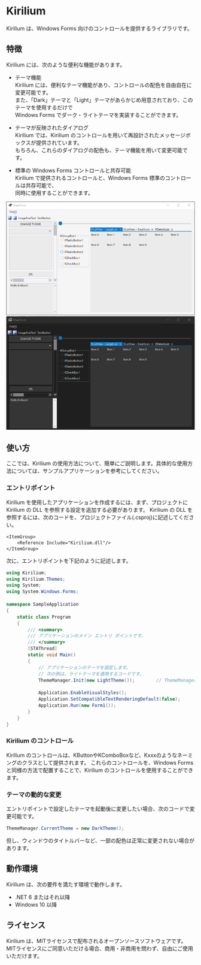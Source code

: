 # Kirilium
Kirilium は、Windows Forms 向けのコントロールを提供するライブラリです。

## 特徴
Kirilium には、次のような便利な機能があります。  

 - テーマ機能  
   Kirilium には、便利なテーマ機能があり、コントロールの配色を自由自在に変更可能です。  
   また、「Dark」テーマと「Light」テーマがあらかじめ用意されており、このテーマを使用するだけで  
   Windows Forms でダーク・ライトテーマを実装することができます。

  - テーマが反映されたダイアログ  
    Kirilium では、Kirilium のコントロールを用いて再設計されたメッセージボックスが提供されています。  
    もちろん、これらのダイアログの配色も、テーマ機能を用いて変更可能です。

  - 標準の Windows Forms コントロールと共存可能  
    Kirilium で提供されるコントロールと、Windows Forms 標準のコントロールは共存可能で、  
    同時に使用することができます。

![ライトテーマ](screenshot/light.png)
![ダークテーマ](screenshot/dark.png)

## 使い方
ここでは、Kirilium の使用方法について、簡単にご説明します。具体的な使用方法については、サンプルアプリケーションを参考にしてください。

### エントリポイント
Kirilium を使用したアプリケーションを作成するには、まず、プロジェクトに Kirilium の DLL を参照する設定を追加する必要があります。
Kirilium の DLL を参照するには、次のコードを、プロジェクトファイル(.csproj)に記述してください。

```
<ItemGroup>
    <Reference Include="Kirilium.dll"/>
</ItemGroup>
```

次に、エントリポイントを下記のように記述します。

```cs
using Kirilium;
using Kirilium.Themes;
using System;
using System.Windows.Forms;

namespace SampleApplication
{
    static class Program
    {
        /// <summary>
        /// アプリケーションのメイン エントリ ポイントです。
        /// </summary>
        [STAThread]
        static void Main()
        {
            // アプリケーションのテーマを設定します。
            // 次の例は、ライトテーマを適用するコードです。
            ThemeManager.Init(new LightTheme());        // ThemeManager.Init(new DarkTheme()); でダークテーマになります。

            Application.EnableVisualStyles();
            Application.SetCompatibleTextRenderingDefault(false);
            Application.Run(new Form1());
        }
    }
}
```

### Kirilium のコントロール
Kirilium のコントロールは、KButtonやKComboBoxなど、Kxxxのようなネーミングのクラスとして提供されます。
これらのコントロールを、Windows Forms と同様の方法で配置することで、Kirilium のコントロールを使用することができます。

### テーマの動的な変更
エントリポイントで設定したテーマを起動後に変更したい場合、次のコードで変更可能です。

```cs
ThemeManager.CurrentTheme = new DarkTheme();
```

但し、ウィンドウのタイトルバーなど、一部の配色は正常に変更されない場合があります。

## 動作環境
Kirilium は、次の要件を満たす環境で動作します。  

  - .NET 6 またはそれ以降
  - Windows 10 以降

## ライセンス
Kirilium は、MITライセンスで配布されるオープンソースソフトウェアです。
MITライセンスにご同意いただける場合、商用・非商用を問わず、自由にご使用いただけます。